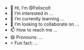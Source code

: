 - 👋 Hi, I’m @Felixcolt
- 👀 I’m interested in ...
- 🌱 I’m currently learning ...
- 💞️ I’m looking to collaborate on ...
- 📫 How to reach me ...
- 😄 Pronouns: ...
- ⚡ Fun fact: ...

<!---
Felixcolt/Felixcolt is a ✨ special ✨ repository because its `README.md` (this file) appears on your GitHub profile.
You can click the Preview link to take a look at your changes.
--->
